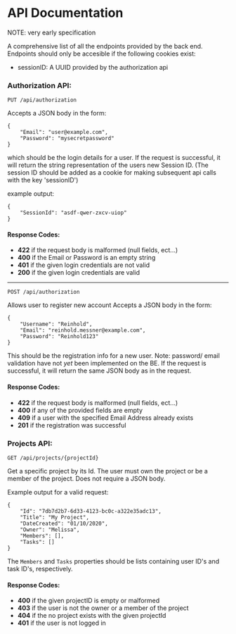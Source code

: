 ﻿# API Documentation
NOTE: very early specification

A comprehensive list of all the endpoints provided by the back end. Endpoints should only be accesible if the following cookies exist:
- sessionID: A UUID provided by the authorization api

### Authorization API:
`PUT /api/authorization`

Accepts a JSON body in the form:
```
{
	"Email": "user@example.com",
	"Password": "mysecretpassword" 
}
```
which should be the login details for a user.
If the request is successful, it will return the string representation of the users new Session ID. (The session ID should be added as a cookie for making subsequent api calls with the key 'sessionID')

example output:
```
{
	"SessionId": "asdf-qwer-zxcv-uiop"
}
```

#### Response Codes:
- **422** if the request body is malformed (null fields, ect...)
- **400** if the Email or Password is an empty string
- **401** if the given login credentials are not valid
- **200** if the given login credentials are valid

___
`POST /api/authorization`

Allows user to register new account
Accepts a JSON body in the form:
```
{
	"Username": "Reinhold",
	"Email": "reinhold.messner@example.com",
	"Password": "Reinhold123"
}
```

This should be the registration info for a new user.
Note: password/ email validation have not *yet* been implemented on the BE.
If the request is successful, it will return the same JSON body as in the request.

#### Response Codes:
- **422** if the request body is malformed (null fields, ect...)
- **400** if any of the provided fields are empty
- **409** if a user with the specified Email Address already exists
- **201** if the registration was successful

### Projects API:
`GET /api/projects/{projectId}`

Get a specific project by its Id. The user must own the project or be a member of the project.
Does not require a JSON body.

Example output for a valid request:
```
{
	"Id": "7db7d2b7-6d33-4123-bc0c-a322e35adc13", 
	"Title": "My Project", 
	"DateCreated": "01/10/2020", 
	"Owner": "Melissa", 
	"Members": [], 
	"Tasks": []
}
```

The `Members` and `Tasks` properties should be lists containing user ID's and task ID's, respectively.

#### Response Codes:
- **400** if the given projectID is empty or malformed
- **403** if the user is not the owner or a member of the project
- **404** if the no project exists with the given projectId
- **401** if the user is not logged in
